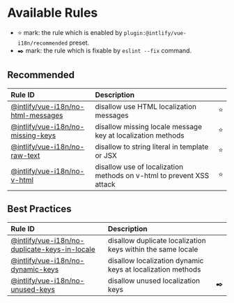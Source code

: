 # Available Rules

- :star: mark: the rule which is enabled by `plugin:@intlify/vue-i18n/recommended` preset.
- :black_nib: mark: the rule which is fixable by `eslint --fix` command.

## Recommended

| Rule ID | Description |    |
|:--------|:------------|:---|
| [@intlify/vue-i18n/<wbr>no-html-messages](./no-html-messages.html) | disallow use HTML localization messages | :star: |
| [@intlify/vue-i18n/<wbr>no-missing-keys](./no-missing-keys.html) | disallow missing locale message key at localization methods | :star: |
| [@intlify/vue-i18n/<wbr>no-raw-text](./no-raw-text.html) | disallow to string literal in template or JSX | :star: |
| [@intlify/vue-i18n/<wbr>no-v-html](./no-v-html.html) | disallow use of localization methods on v-html to prevent XSS attack | :star: |

## Best Practices

| Rule ID | Description |    |
|:--------|:------------|:---|
| [@intlify/vue-i18n/<wbr>no-duplicate-keys-in-locale](./no-duplicate-keys-in-locale.html) | disallow duplicate localization keys within the same locale |  |
| [@intlify/vue-i18n/<wbr>no-dynamic-keys](./no-dynamic-keys.html) | disallow localization dynamic keys at localization methods |  |
| [@intlify/vue-i18n/<wbr>no-unused-keys](./no-unused-keys.html) | disallow unused localization keys | :black_nib: |

